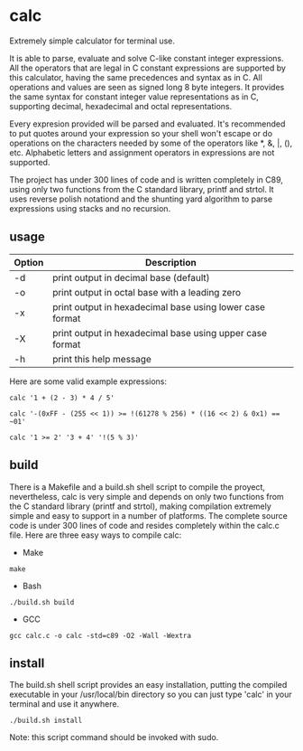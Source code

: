 # calc

Extremely simple calculator for terminal use. 

It is able to parse, evaluate and solve C-like constant integer expressions.
All the operators that are legal in C constant expressions are supported by
this calculator, having the same precedences and syntax as in C. All operations
and values are seen as signed long 8 byte integers. It provides the same syntax
for constant integer value representations as in C, supporting decimal, hexadecimal
and octal representations.

Every expresion provided will be parsed and evaluated. It's recommended
to put quotes around your expression so your shell won't escape or do operations 
on the characters needed by some of the operators like *, &, |, (), etc.
Alphabetic letters and assignment operators in expressions are not supported.

The project has under 300 lines of code and is written completely in C89, using
only two functions from the C standard library, printf and strtol. It uses
reverse polish notationd and the shunting yard algorithm to parse expressions
using stacks and no recursion.

## usage

| Option | Description |
| --- | --- |
| -d | print output in decimal base (default) |
| -o | print output in octal base with a leading zero |
| -x | print output in hexadecimal base using lower case format |
| -X | print output in hexadecimal base using upper case format |
| -h | print this help message |

Here are some valid example expressions:

```shell
calc '1 + (2 - 3) * 4 / 5'
```
```shell
calc '-(0xFF - (255 << 1)) >= !(61278 % 256) * ((16 << 2) & 0x1) == ~01'
```
```shell
calc '1 >= 2' '3 + 4' '!(5 % 3)'
```
## build

There is a Makefile and a build.sh shell script to compile the proyect,
nevertheless, calc is very simple and depends on only two functions from
the C standard library (printf and strtol), making compilation extremely
simple and easy to support in a number of platforms. The complete source 
code is under 300 lines of code and resides completely within the calc.c
file. Here are three easy ways to compile calc:

* Make
```shell
make 
```
* Bash
```shell
./build.sh build
```
* GCC
```shell
gcc calc.c -o calc -std=c89 -O2 -Wall -Wextra
```
## install

The build.sh shell script provides an easy installation, putting the compiled
executable in your /usr/local/bin directory so you can just type 'calc' in your
terminal and use it anywhere.

```shell
./build.sh install
```

Note: this script command should be invoked with sudo.

